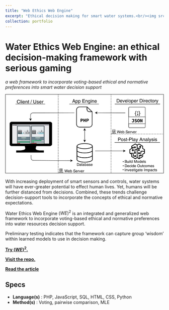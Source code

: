 ```yaml
---
title: "Web Ethics Web Engine"
excerpt: "Ethical decision making for smart water systems.<br/><img src='/images/500x300.png'>"
collection: portfolio
---
```


Water Ethics Web Engine: an ethical decision-making framework with serious gaming
========
<i>a web framework to incorporate voting-based ethical and normative preferences into smart water decision support</i>

![](/images/we2-fig1.png)

With increasing deployment of smart sensors and controls, water systems will have ever-greater potential to effect human lives.
Yet, humans will be further distanced from decisions. 
Combined, these trends challenge decision-support tools to incorporate the concepts of ethical and normative expectations.

Water Ethics Web Engine $(WE)^2$ is an integrated and generalized web framework to incorporate voting-based ethical and normative preferences into water resources decision support.

Preliminary testing indicates that the framework can capture group ‘wisdom’ within learned models to use in decision making.


[**Try $(WE)^2$.**](https://hydroinformatics.uiowa.edu/lab/we2/sampleBuild/)

[**Visit the repo.**](https://github.com/uihilab/WaterEthicsWebEngine)

[**Read the article**](https://doi.org/10.2166/hydro.2021.097)


Specs
--------
- **Language(s)**   : PHP, JavaScript, SQL, HTML, CSS, Python
- **Method(s)**     : Voting, pairwise comparison, MLE